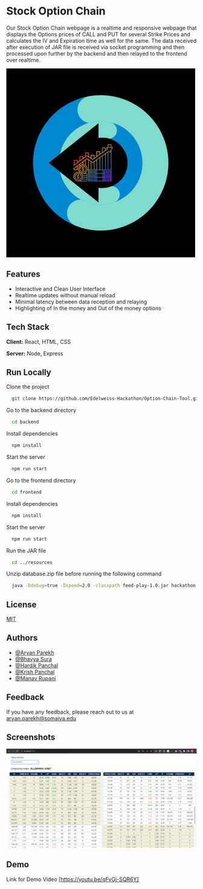 # Stock Option Chain

Our Stock Option Chain webpage is a realtime and responsive webpage that displays the Options prices of CALL and PUT for several Strike Prices and calculates the IV and Expiration time as well for the same. The data received after execution of JAR file is received via socket programming and then processed upon further by the backend and then relayed to the frontend over realtime.

![Logo](https://github.com/Edelweiss-Hackathon/Option-Chain-Tool/blob/master/resources/logo.png)

## Features

- Interactive and Clean User Interface
- Realtime updates without manual reload
- Minimal latency between data reception and relaying
- Highlighting of In the money and Out of the money options

## Tech Stack

**Client:** React, HTML, CSS

**Server:** Node, Express

## Run Locally

Clone the project

```bash
  git clone https://github.com/Edelweiss-Hackathon/Option-Chain-Tool.git
```

Go to the backend directory

```bash
  cd backend
```

Install dependencies

```bash
  npm install
```

Start the server

```bash
  npm run start
```

Go to the frontend directory

```bash
  cd frontend
```

Install dependencies

```bash
  npm install
```

Start the server

```bash
  npm run start
```

Run the JAR file

```bash
  cd ../resources
```

Unzip database.zip file before running the following command

```bash
  java -Ddebug=true -Dspeed=2.0 -classpath feed-play-1.0.jar hackathon.player.Main dataset.csv 9011
```

## License

[MIT](https://choosealicense.com/licenses/mit/)

## Authors

- [@Aryan Parekh](https://github.com/Aryan-29)
- [@Bhavya Sura](https://github.com/Baboon12)
- [@Hardik Panchal](https://github.com/Hardik-90)
- [@Krish Panchal](https://github.com/Krishpanchal)
- [@Manav Rupani](https://github.com/ManavStud)


## Feedback

If you have any feedback, please reach out to us at aryan.parekh@somaiya.edu

## Screenshots

![Screen](https://github.com/Edelweiss-Hackathon/Option-Chain-Tool/blob/master/resources/Screen1.PNG)
## Demo

Link for Demo Video
[https://youtu.be/qFvGj-SQR6Y]
